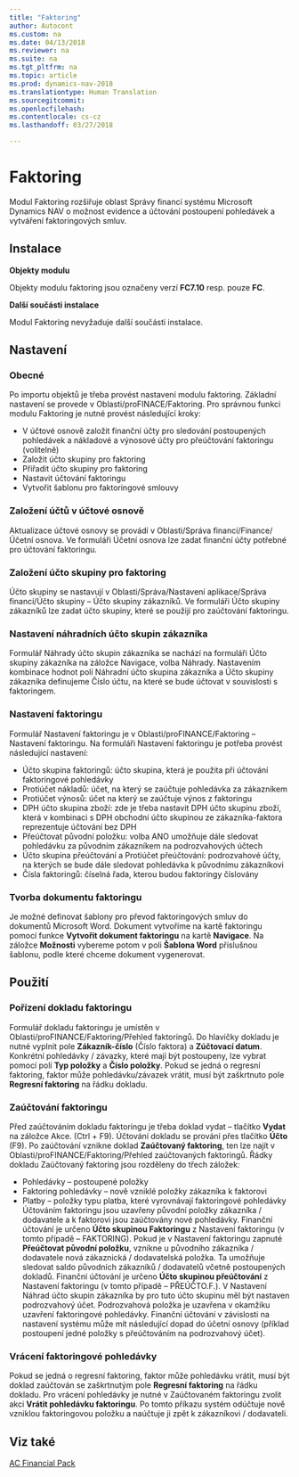 ```yaml
---
title: "Faktoring"
author: Autocont
ms.custom: na
ms.date: 04/13/2018
ms.reviewer: na
ms.suite: na
ms.tgt_pltfrm: na
ms.topic: article
ms.prod: dynamics-nav-2018
ms.translationtype: Human Translation
ms.sourcegitcommit:
ms.openlocfilehash:
ms.contentlocale: cs-cz
ms.lasthandoff: 03/27/2018

---
```


# <a name="ac-fp-faktoring"></a>Faktoring

Modul Faktoring rozšiřuje oblast Správy financí systému Microsoft Dynamics NAV o možnost evidence a účtování postoupení pohledávek a vytváření faktoringových smluv.

## Instalace

**Objekty modulu**

Objekty modulu faktoring jsou označeny verzí **FC7.10** resp. pouze **FC**.

**Další součásti instalace**

Modul Faktoring nevyžaduje další součásti instalace.

## Nastavení

### Obecné

Po importu objektů je třeba provést nastavení modulu faktoring. Základní nastavení se provede v Oblasti/proFINACE/Faktoring.
Pro správnou funkci modulu Faktoring je nutné provést následující kroky:
* V účtové osnově založit finanční účty pro sledování postoupených pohledávek a nákladové a výnosové účty pro přeúčtování faktoringu (volitelně)
* Založit účto skupiny pro faktoring
* Přiřadit účto skupiny pro faktoring
* Nastavit účtování faktoringu
* Vytvořit šablonu pro faktoringové smlouvy

### Založení účtů v účtové osnově

Aktualizace účtové osnovy se provádí v Oblasti/Správa financí/Finance/Účetní osnova. Ve formuláři Účetní osnova lze zadat finanční účty potřebné pro účtování faktoringu.

### Založení účto skupiny pro faktoring

Účto skupiny se nastavují v Oblasti/Správa/Nastavení aplikace/Správa financí/Účto skupiny – Účto skupiny zákazníků. 
Ve formuláři Účto skupiny zákazníků lze zadat účto skupiny, které se použijí pro zaúčtování faktoringu.

### Nastavení náhradních účto skupin zákazníka

Formulář Náhrady účto skupin zákazníka se nachází na formuláři Účto skupiny zákazníka na záložce Navigace, volba Náhrady.
Nastavením kombinace hodnot polí Náhradní účto skupina zákazníka a Účto skupiny zákazníka definujeme Číslo účtu, na které se bude účtovat v souvislosti s faktoringem.

### Nastavení faktoringu

Formulář Nastavení faktoringu je v Oblasti/proFINANCE/Faktoring – Nastavení faktoringu.
Na formuláři Nastavení faktoringu je potřeba provést následující nastavení:
* Účto skupina faktoringů: účto skupina, která je použita při účtování faktoringové pohledávky
* Protiúčet nákladů: účet, na který se zaúčtuje pohledávka za zákazníkem
* Protiúčet výnosů: účet na který se zaúčtuje výnos z faktoringu
* DPH účto skupina zboží: zde je třeba nastavit DPH účto skupinu zboží, která v kombinaci s DPH obchodní účto skupinou ze zákazníka-faktora reprezentuje účtování bez DPH
* Přeúčtovat původní položku: volba ANO umožňuje dále sledovat pohledávku za původním zákazníkem na podrozvahových účtech
* Účto skupina přeúčtování a Protiúčet přeúčtování:  podrozvahové účty, na kterých se bude dále sledovat pohledávka k původnímu zákazníkovi
* Čísla faktoringů: číselná řada, kterou budou faktoringy číslovány

### Tvorba dokumentu faktoringu

Je možné definovat šablony pro převod faktoringových smluv do dokumentů Microsoft Word.
Dokument vytvoříme na kartě faktoringu pomocí funkce **Vytvořit dokument faktoringu** na kartě **Navigace**.
Na záložce **Možnosti** vybereme potom v poli **Šablona Word** příslušnou šablonu, podle které chceme dokument vygenerovat.

## Použití

### Pořízení dokladu faktoringu

Formulář dokladu faktoringu je umístěn v Oblasti/proFINANCE/Faktoring/Přehled faktoringů. Do hlavičky dokladu je nutné vyplnit pole **Zákazník-číslo** (Číslo faktora) a **Zúčtovací datum**.
Konkrétní pohledávky / závazky, které mají být postoupeny, lze vybrat pomocí polí **Typ položky** a **Číslo položky**. Pokud se jedná o regresní faktoring, faktor může pohledávku/závazek vrátit, musí být zaškrtnuto pole **Regresní faktoring** na řádku dokladu.

### Zaúčtování faktoringu

Před zaúčtováním dokladu faktoringu je třeba doklad vydat – tlačítko **Vydat** na záložce Akce. (Ctrl + F9). Účtování dokladu se prování přes tlačítko **Účto** (F9). Po zaúčtování vznikne doklad **Zaúčtovaný faktoring**, ten lze najít v Oblasti/proFINANCE/Faktoring/Přehled zaúčtovaných faktoringů.
Řádky dokladu Zaúčtovaný faktoring jsou rozděleny do třech záložek:
* Pohledávky – postoupené položky
* Faktoring pohledávky – nově vzniklé položky zákazníka k faktorovi
* Platby – položky typu platba, které vyrovnávají faktoringové pohledávky
Účtováním faktoringu jsou uzavřeny původní položky zákazníka / dodavatele a k faktorovi jsou zaúčtovány nové pohledávky. Finanční účtování je určeno **Účto skupinou Faktoringu** z Nastavení faktoringu (v tomto případě – FAKTORING). 
Pokud je v Nastavení faktoringu zapnuté **Přeúčtovat původní položku**, vznikne u původního zákazníka / dodavatele nová zákaznická / dodavatelská položka. Ta umožňuje sledovat saldo původních zákazníků / dodavatelů včetně postoupených dokladů. Finanční účtování je určeno **Účto skupinou přeúčtování** z Nastavení faktoringu (v tomto případě – PŘEÚČTO.F.). V Nastavení Náhrad účto skupin zákazníka by pro tuto účto skupinu měl být nastaven podrozvahový účet. Podrozvahová položka je uzavřena v okamžiku uzavření faktoringové pohledávky.
Finanční účtování v závislosti na nastavení systému může mít následující dopad do účetní osnovy (příklad postoupení jedné položky s přeúčtováním na podrozvahový účet).

### Vrácení faktoringové pohledávky

Pokud se jedná o regresní faktoring, faktor může pohledávku vrátit, musí být doklad zaúčtován se zaškrtnutým pole **Regresní faktoring** na řádku dokladu.
Pro vrácení pohledávky je nutné v Zaúčtovaném faktoringu zvolit akci **Vrátit pohledávku faktoringu**.
Po tomto příkazu systém odúčtuje nově vzniklou faktoringovou položku a naúčtuje ji zpět k zákazníkovi / dodavateli.

## <a name="see-also"></a>Viz také   
[AC Financial Pack](ac-fp-financial-pack.md)















